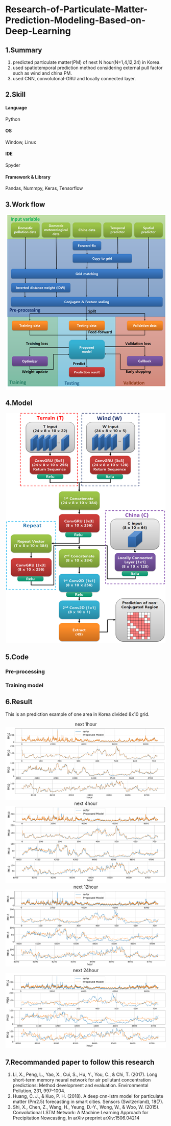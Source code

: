 # Research-of-Particulate-Matter-Prediction-Modeling-Based-on-Deep-Learning

## 1.Summary
1. predicted particulate matter(PM) of next N hour(N=1,4,12,24) in Korea.<br/>
2. used spatiotemporal prediction method considering external pull factor such as wind and china PM.<br/>
3. used CNN, convolutonal-GRU and locally connected layer.<br/>

## 2.Skill
#### Language 
Python
#### OS 
Window, Linux
#### IDE  
Spyder 
#### Framework & Library
Pandas, Nummpy, Keras, Tensorflow
<br/>
## 3.Work flow
<p align="center">
<img src="image/System Flow.png" width=500 height=550 align="center">
</p> 

## 4.Model
<p align="center">
<img src="image/모델.png" width= 500, height = 720></p>

## 5.Code
### Pre-processing

### Training model

## 6.Result
This is an prediction example of one area in Korea divided 8x10 grid. <br/>
<p align="center">
next 1hour<br/>
<img src="image/R1.png"><br/>
next 4hour<br/>
<img src="image/R4.png"><br/>
next 12hour<br/>
<img src="image/R12.png"><br/>
next 24hour<br/>
<img src="image/R24.png"><br/>
</p>

## 7.Recommanded paper to follow this research
1. Li, X., Peng, L., Yao, X., Cui, S., Hu, Y., You, C., & Chi, T. (2017). Long short-term memory neural network for air pollutant concentration predictions: Method development and evaluation. Environmental Pollution, 231, 997–1004.
2. Huang, C. J., & Kuo, P. H. (2018). A deep cnn-lstm model for particulate matter (Pm2.5) forecasting in smart cities. Sensors (Switzerland), 18(7).
3. Shi, X., Chen, Z., Wang, H., Yeung, D.-Y., Wong, W., & Woo, W. (2015). Convolutional LSTM Network: A Machine Learning Approach for Precipitation Nowcasting, In arXiv preprint arXiv:1506.04214
